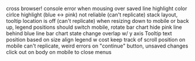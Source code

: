 cross browser!
	console error when mousing over saved line
	highlight color cirlce highlight (blue <-> pink) not reliable (can't replicate)
	stack layout, tooltip location is off (can't replicate)
when resizing down to mobile or back up, legend positions should switch
	mobile, rotate bar chart
	hide pink line behind blue line
bar chart state change overlap w/ y axis
Tooltip text position based on size
align legend w cost
keep track of scroll position on mobile
	can't replicate, weird errors on "continue" button, unsaved changes
click out on body on mobile to close menus


